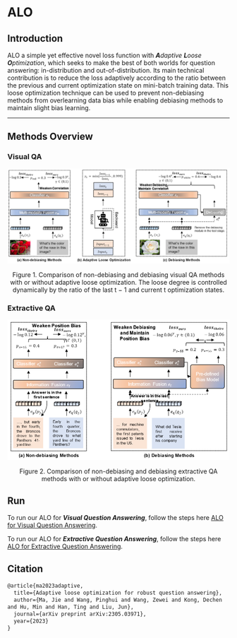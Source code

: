 # ALO

## Introduction

ALO a simple yet effective novel loss function with ***A**daptive **L**oose **O**ptimization*, which seeks to make the best of both worlds for question answering: in-distribution and out-of-distribution. Its main technical contribution is to reduce the loss adaptively according to the ratio between the previous and current optimization state on mini-batch training data. This loose optimization technique can be used to prevent non-debiasing methods from overlearning data bias while enabling debiasing methods to maintain slight bias learning.

---

## Methods Overview

### Visual QA

![vqa](images/vqa.png)

<center>Figure 1. Comparison of non-debiasing and debiasing visual QA methods with or without adaptive loose optimization. The loose degree is controlled dynamically by the ratio of the last t − 1 and current t optimization states.</center>

### Extractive QA

![qa](images/qa.png)

<center>Figure 2. Comparison of non-debiasing and debiasing extractive QA methods with or without adaptive loose optimization.</center>

## Run

To run our ALO for ***Visual Question Answering***, follow the steps here [ALO for Visual Question Answering](https://github.com/reml-group/ALO/tree/main/vqa-alo).

To run our ALO for ***Extractive Question Answering***, follow the steps here [ALO for Extractive Question Answering](https://github.com/reml-group/ALO/tree/main/qa-alo).

## Citation
```
@article{ma2023adaptive,
  title={Adaptive loose optimization for robust question answering},
  author={Ma, Jie and Wang, Pinghui and Wang, Zewei and Kong, Dechen and Hu, Min and Han, Ting and Liu, Jun},
  journal={arXiv preprint arXiv:2305.03971},
  year={2023}
}
```

